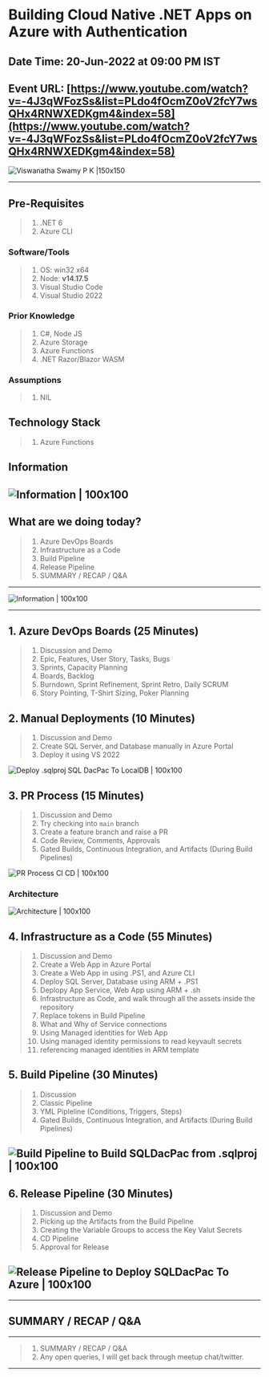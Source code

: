 # Building Cloud Native .NET Apps on Azure with Authentication

## Date Time: 20-Jun-2022 at 09:00 PM IST

## Event URL: [https://www.youtube.com/watch?v=-4J3qWFozSs&list=PLdo4fOcmZ0oV2fcY7wsQHx4RNWXEDKgm4&index=58](https://www.youtube.com/watch?v=-4J3qWFozSs&list=PLdo4fOcmZ0oV2fcY7wsQHx4RNWXEDKgm4&index=58)

![Viswanatha Swamy P K |150x150](./Documentation/Images/ViswanathaSwamyPK.PNG)

---

## Pre-Requisites

> 1. .NET 6
> 1. Azure CLI

### Software/Tools

> 1. OS: win32 x64
> 1. Node: **v14.17.5**
> 1. Visual Studio Code
> 1. Visual Studio 2022

### Prior Knowledge

> 1. C#, Node JS
> 1. Azure Storage
> 1. Azure Functions
> 1. .NET Razor/Blazor WASM

### Assumptions

> 1. NIL

## Technology Stack

> 1. Azure Functions

## Information

## ![Information | 100x100](./Documentation/Images/Information.PNG)

## What are we doing today?

> 1. Azure DevOps Boards
> 1. Infrastructure as a Code
> 1. Build Pipeline
> 1. Release Pipeline
> 1. SUMMARY / RECAP / Q&A

---

![Information | 100x100](./Documentation/Images/SeatBelt.PNG)

---

## 1. Azure DevOps Boards (25 Minutes)

> 1. Discussion and Demo
> 1. Epic, Features, User Story, Tasks, Bugs
> 1. Sprints, Capacity Planning
> 1. Boards, Backlog
> 1. Burndown, Sprint Refinement, Sprint Retro, Daily SCRUM
> 1. Story Pointing, T-Shirt Sizing, Poker Planning

## 2. Manual Deployments (10 Minutes)

> 1. Discussion and Demo
> 1. Create SQL Server, and Database manually in Azure Portal
> 1. Deploy it using VS 2022

![Deploy .sqlproj SQL DacPac To LocalDB | 100x100](./Documentation/Images/DeploySQLToLocalDB.PNG)

## 3. PR Process (15 Minutes)

> 1. Discussion and Demo
> 1. Try checking into `main` branch
> 1. Create a feature branch and raise a PR
> 1. Code Review, Comments, Approvals
> 1. Gated Builds, Continuous Integration, and Artifacts (During Build Pipelines)

![PR Process CI CD | 100x100](./Documentation/Images/PR_CI_CD.PNG)

### Architecture

![Architecture | 100x100](./Documentation/Images/Architecture.PNG)

## 4. Infrastructure as a Code (55 Minutes)

> 1. Discussion and Demo
> 1. Create a Web App in Azure Portal
> 1. Create a Web App in using .PS1, and Azure CLI
> 1. Deploy SQL Server, Database using ARM + .PS1
> 1. Deplopy App Service, Web App using ARM + .sh
> 1. Infrastructure as Code, and walk through all the assets inside the repository
> 1. Replace tokens in Build Pipeline
> 1. What and Why of Service connections
> 1. Using Managed identities for Web App
> 1. Using managed identity permissions to read keyvault secrets
> 1. referencing managed identities in ARM template

## 5. Build Pipeline  (30 Minutes)

> 1. Discussion
> 1. Classic Pipeline
> 1. YML Pipleline (Conditions, Triggers, Steps)
> 1. Gated Builds, Continuous Integration, and Artifacts (During Build Pipelines)

## ![Build Pipeline to Build SQLDacPac from .sqlproj | 100x100](./Documentation/Images/BuildPipelineSQLDacPac.PNG)

## 6. Release Pipeline (30 Minutes)

> 1. Discussion and Demo
> 1. Picking up the Artifacts from the Build Pipeline
> 1. Creating the Variable Groups to access the Key Valut Secrets
> 1. CD Pipeline
> 1. Approval for Release

## ![Release Pipeline to Deploy SQLDacPac To Azure | 100x100](./Documentation/Images/ReleasePipelineSQLDacPac.PNG)

---

## SUMMARY / RECAP / Q&A

---

> 1. SUMMARY / RECAP / Q&A
> 2. Any open queries, I will get back through meetup chat/twitter.

---
